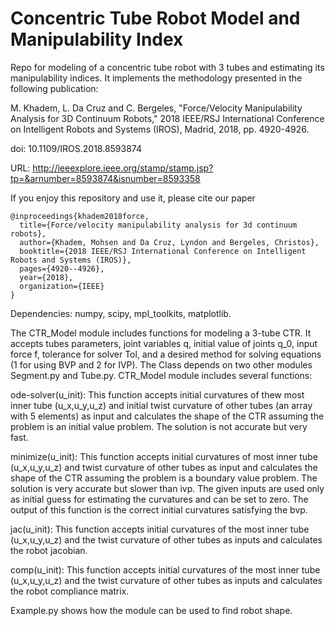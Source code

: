 # Concentric Tube Robot Model and Manipulability Index
Repo for modeling of a concentric tube robot with 3 tubes and estimating its manipulability indices. It implements the methodology presented in the following publication:

M. Khadem, L. Da Cruz and C. Bergeles, "Force/Velocity Manipulability Analysis for 3D Continuum Robots," 2018 IEEE/RSJ International Conference on Intelligent Robots and Systems (IROS), Madrid, 2018, pp. 4920-4926.

doi: 10.1109/IROS.2018.8593874

URL: http://ieeexplore.ieee.org/stamp/stamp.jsp?tp=&arnumber=8593874&isnumber=8593358

If you enjoy this repository and use it, please cite our paper
```
@inproceedings{khadem2018force,
  title={Force/velocity manipulability analysis for 3d continuum robots},
  author={Khadem, Mohsen and Da Cruz, Lyndon and Bergeles, Christos},
  booktitle={2018 IEEE/RSJ International Conference on Intelligent Robots and Systems (IROS)},
  pages={4920--4926},
  year={2018},
  organization={IEEE}
}
```


Dependencies: numpy, scipy, mpl_toolkits, matplotlib.

The CTR_Model module includes functions for modeling a 3-tube CTR. It accepts tubes parameters, joint variables q, initial value of joints q_0, input force f, tolerance for solver Tol, and a desired method for solving equations (1 for using BVP and 2 for IVP). The Class depends on two other modules Segment.py and Tube.py. CTR_Model module includes several functions:

ode-solver(u_init): This function accepts initial curvatures of thew most inner tube (u_x,u_y,u_z) and initial twist curvature of other tubes (an array with 5 elements) as input and calculates the shape of the CTR assuming the problem is an initial value problem. The solution is not accurate but very fast.

minimize(u_init): This function accepts initial curvatures of most inner tube (u_x,u_y,u_z) and twist curvature of other tubes as input and calculates the shape of the CTR assuming the problem is a boundary value problem. The solution is very accurate but slower than ivp. The given inputs are used only as initial guess for estimating the curvatures and can be set to zero. The output of this function is the correct initial curvatures satisfying the bvp.

jac(u_init): This function accepts initial curvatures of the most inner tube (u_x,u_y,u_z) and the twist curvature of other tubes as inputs and calculates the robot jacobian.

comp(u_init): This function accepts initial curvatures of the most inner tube (u_x,u_y,u_z) and the twist curvature of other tubes as inputs and calculates the robot compliance matrix.

Example.py shows how the module can be used to find robot shape.

